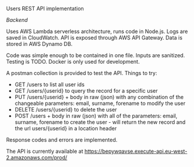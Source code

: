 Users REST API implementation

*Backend*

Uses AWS Lambda serverless architecture, runs code in Node.js. Logs are saved in CloudWatch.
API is exposed through AWS API Gateway.
Data is stored in AWS Dynamo DB.

Code was simple enough to be contained in one file.
Inputs are sanitized.
Testing is TODO.
Docker is only used for development.

A postman collection is provided to test the API.
Things to try:
- GET /users to list all user ids
- GET /users/{userid} to query the record for a specific user
- PUT /users/{userid} + body in raw (json) with any combination of the changeable parameters: email, surname, forename to modify the user
- DELETE /users/{userid} to delete the user
- POST /users  + body in raw (json) with all of the parameters: email, surname, forename to create the user - will return the new record and the url users/{userid} in a location header

Response codes and errors are implemented. 

The API is currently available at
https://bepywqavse.execute-api.eu-west-2.amazonaws.com/prod/

